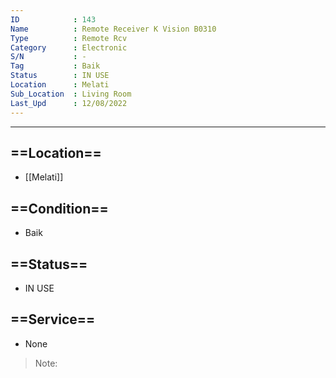 ```yaml
---
ID            : 143
Name          : Remote Receiver K Vision B0310
Type          : Remote Rcv
Category      : Electronic
S/N           : -
Tag           : Baik
Status        : IN USE
Location      : Melati
Sub_Location  : Living Room
Last_Upd      : 12/08/2022
---
```





---
## ==Location==
- [[Melati]]

## ==Condition==
- Baik

## ==Status==
- IN USE

## ==Service==
- None

>Note:
>

